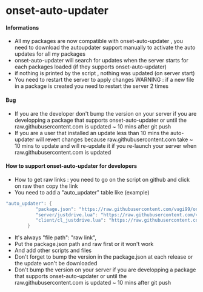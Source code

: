 # onset-auto-updater

#### Informations
* All my packages are now compatible with onset-auto-updater , you need to download the autoupdater support manually to activate the auto updates for all my packages
* onset-auto-updater will search for updates when the server starts for each packages loaded (if they supports onset-auto-updater)
* if nothing is printed by the script , nothing was updated (on server start)
* You need to restart the server to apply changes WARNING : if a new file in a package is created you need to restart the server 2 times

#### Bug
* If you are the developer don't bump the version on your server if you are developping a package that supports onset-auto-updater or until the raw.githubusercontent.com is updated ~ 10 mins after git push
* If you are a user that installed an update less than 10 mins the auto-updater will revert changes because raw.githubusercontent.com take ~ 10 mins to update and will re-update it if you re-launch your server when raw.githubusercontent.com is updated

#### How to support onset-auto-updater for developers
* How to get raw links : you need to go on the script on github and click on raw then copy the link
* You need to add a "auto_updater" table like (example)
```lua
"auto_updater": {
           "package.json": "https://raw.githubusercontent.com/vugi99/onset-justdrive/master/package.json",
           "server/justdrive.lua": "https://raw.githubusercontent.com/vugi99/onset-justdrive/master/server/justdrive.lua",
           "client/cl_justdrive.lua": "https://raw.githubusercontent.com/vugi99/onset-justdrive/master/client/cl_justdrive.lua"
        }
```
* It's always "file path": "raw link",
* Put the package.json path and raw first or it won't work 
* And add other scripts and files 
* Don't forget to bump the version in the package.json at each release or the update won't be downloaded
* Don't bump the version on your server if you are developping a package that supports onset-auto-updater or until the raw.githubusercontent.com is updated ~ 10 mins after git push